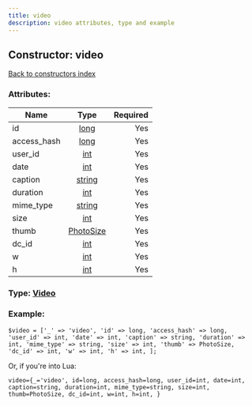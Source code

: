 ```yaml
---
title: video
description: video attributes, type and example
---
```

## Constructor: video  
[Back to constructors index](index.md)



### Attributes:

| Name     |    Type       | Required |
|----------|:-------------:|---------:|
|id|[long](../types/long.md) | Yes|
|access\_hash|[long](../types/long.md) | Yes|
|user\_id|[int](../types/int.md) | Yes|
|date|[int](../types/int.md) | Yes|
|caption|[string](../types/string.md) | Yes|
|duration|[int](../types/int.md) | Yes|
|mime\_type|[string](../types/string.md) | Yes|
|size|[int](../types/int.md) | Yes|
|thumb|[PhotoSize](../types/PhotoSize.md) | Yes|
|dc\_id|[int](../types/int.md) | Yes|
|w|[int](../types/int.md) | Yes|
|h|[int](../types/int.md) | Yes|



### Type: [Video](../types/Video.md)


### Example:

```
$video = ['_' => 'video', 'id' => long, 'access_hash' => long, 'user_id' => int, 'date' => int, 'caption' => string, 'duration' => int, 'mime_type' => string, 'size' => int, 'thumb' => PhotoSize, 'dc_id' => int, 'w' => int, 'h' => int, ];
```  

Or, if you're into Lua:  


```
video={_='video', id=long, access_hash=long, user_id=int, date=int, caption=string, duration=int, mime_type=string, size=int, thumb=PhotoSize, dc_id=int, w=int, h=int, }

```


